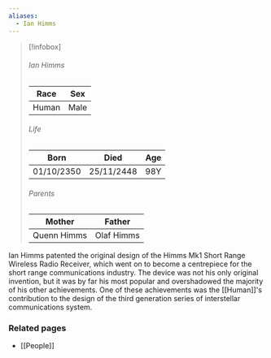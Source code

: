 ```yaml
---
aliases:
  - Ian Himms
---
```


> [!infobox]
> ###### Ian Himms
> | Race | Sex |
> | ----- | -----|
> | Human | Male |
> ###### Life
> | Born | Died | Age |
> | ----- | ----- | ----- |
> | 01/10/2350 | 25/11/2448 | 98Y |
> ###### Parents
> | Mother | Father |
> | ----- | ----- |
> | Quenn Himms | Olaf Himms |

Ian Himms patented the original design of the Himms Mk1 Short Range Wireless Radio Receiver, which went on to become a centrepiece for the short range communications industry. The device was not his only original invention, but it was by far his most popular and overshadowed the majority of his other achievements. One of these achievements was the [[Human]]'s contribution to the design of the third generation series of interstellar communications system.


### Related pages

- [[People]]